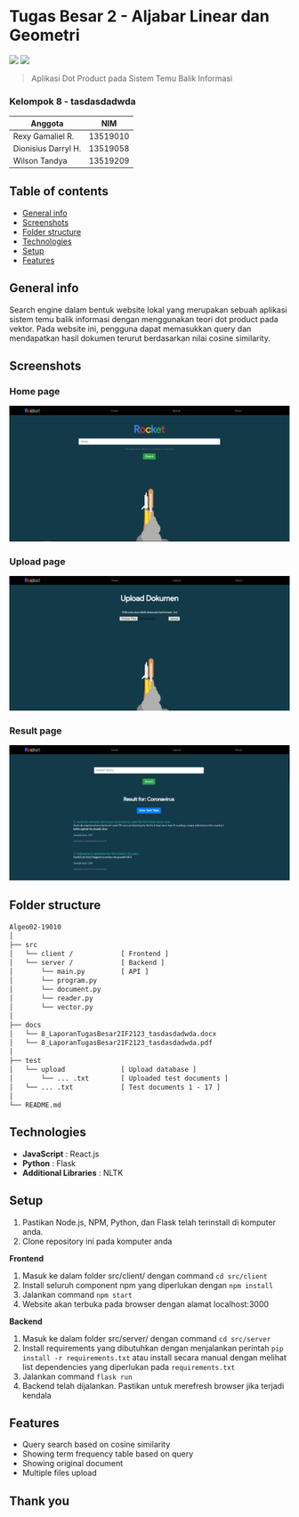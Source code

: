 # Tugas Besar 2 - Aljabar Linear dan Geometri
![](https://aleen42.github.io/badges/src/npm.svg)
![](https://img.shields.io/badge/flask-v1.1.2-blue)
> Aplikasi Dot Product pada Sistem Temu Balik Informasi

### Kelompok 8 - tasdasdadwda
| Anggota | NIM |
| --- | --- |
|Rexy Gamaliel R. | 13519010 |	
|Dionisius Darryl H. | 13519058 |	
|Wilson Tandya | 13519209 |

## Table of contents
* [General info](#general-info)
* [Screenshots](#screenshots)
* [Folder structure](#structure)
* [Technologies](#technologies)
* [Setup](#setup)
* [Features](#features)

## General info
Search engine dalam bentuk website lokal yang merupakan sebuah aplikasi sistem temu balik informasi dengan menggunakan teori dot product pada vektor. Pada website ini, pengguna dapat memasukkan query dan mendapatkan hasil dokumen terurut berdasarkan nilai cosine similarity.

## Screenshots
### Home page
![Example screenshot](./src/client/public/web1.png)

### Upload page
![Example screenshot](./src/client/public/web3.png)

### Result page
![Example screenshot](./src/client/public/web2.png)

<span id='structure'></span>
## Folder structure
```
Algeo02-19010
│
├── src
│   └── client /            [ Frontend ]
│   └── server /            [ Backend ]
│       └── main.py         [ API ]
│       └── program.py
│       └── document.py
│       └── reader.py
│       └── vector.py
│
├── docs
│   └── 8_LaporanTugasBesar2IF2123_tasdasdadwda.docx
│   └── 8_LaporanTugasBesar2IF2123_tasdasdadwda.pdf
│
├── test
│   └── upload              [ Upload database ]
│       └── ... .txt        [ Uploaded test documents ]
│   └── ... .txt            [ Test documents 1 - 17 ]
│
└── README.md
```

## Technologies
* **JavaScript**           : React.js
* **Python**               : Flask
* **Additional Libraries** : NLTK

## Setup
1. Pastikan Node.js, NPM, Python, dan Flask telah terinstall di komputer anda.
2. Clone repository ini pada komputer anda

**Frontend**
1. Masuk ke dalam folder src/client/ dengan command ```cd src/client```
2. Install seluruh component npm yang diperlukan dengan ```npm install```
3. Jalankan command ```npm start```
3. Website akan terbuka pada browser dengan alamat localhost:3000

**Backend**
1. Masuk ke dalam folder src/server/ dengan command ```cd src/server```
2. Install requirements yang dibutuhkan dengan menjalankan perintah ``` pip install -r requirements.txt ``` atau install secara manual dengan melihat list dependencies yang diperlukan pada ```requirements.txt```
3. Jalankan command ```flask run```
4. Backend telah dijalankan. Pastikan untuk merefresh browser jika terjadi kendala

## Features
* Query search based on cosine similarity
* Showing term frequency table based on query
* Showing original document
* Multiple files upload

## Thank you
